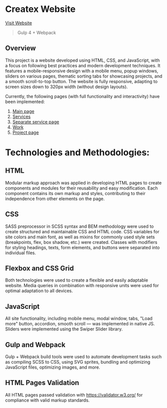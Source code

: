 # Createx Website

[Visit Website](https://yuliiavoinarovska.github.io/createx/)
 
> Gulp 4 + Webpack

## Overview
This project is a website developed using HTML, CSS, and JavaScript, with a focus on following best practices and modern development techniques. It features a mobile-responsive design with a mobile menu, popup windows, sliders on various pages, thematic sorting tabs for showcasing projects, and a smooth scroll-to-top button. The website is fully responsive, adapting to screen sizes down to 320px width (without design layouts).

Currently, the following pages (with full functionality and interactivity) have been implemented:
1. <a href="https://yuliiavoinarovska.github.io/createx/" target="_blank">Main page</a>  
2. <a href="https://yuliiavoinarovska.github.io/createx/services.html" target="_blank">Services</a>
3. <a href="https://yuliiavoinarovska.github.io/createx/services-inner.html" target="_blank">Separate service page</a>
4. <a href="https://yuliiavoinarovska.github.io/createx/work.html" target="_blank">Work</a>
5. <a href="https://yuliiavoinarovska.github.io/createx/work-inner.html" target="_blank">Project page</a>

# Technologies and Methodologies:
## HTML
Modular markup approach was applied in developing HTML pages to create components and modules for their reusability and easy modification. Each component contains its own markup and styles, contributing to their independence from other elements on the page.

## CSS 
SASS preprocessor in SCSS syntax and BEM methodology were used to create structured and maintainable CSS and HTML code. CSS variables for site colors and main font, as well as mixins for commonly used style sets (breakpoints, flex, box shadow, etc.) were created. Classes with modifiers for styling headings, texts, form elements, and buttons were separated into individual files.

## Flexbox and CSS Grid
Both technologies were used to create a flexible and easily adaptable website. Media queries in combination with responsive units were used for optimal adaptation to all devices.


## JavaScript
All site functionality, including mobile menu, modal window, tabs, "Load more" button, accordion, smooth scroll — was implemented in native JS. Sliders were implemented using the Swiper Slider library.

## Gulp and Webpack
Gulp + Webpack build tools were used to automate development tasks such as compiling SCSS to CSS, using SVG sprites, bundling and optimizing JavaScript files, optimizing images, and more.

## HTML Pages Validation
All HTML pages passed validation with https://validator.w3.org/ for compliance with valid markup standards.

